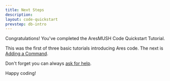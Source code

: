 ```yaml
---
title: Next Steps
description:
layout: code-quickstart
prevstep: db-intro
---
```


Congratulations!  You've completed the AresMUSH Code Quickstart Tutorial.  

This was the first of three basic tutorials introducing Ares code.  The next is [Adding a Command](/tutorials/code/add-cmd).

Don't forget you can always [ask for help](/feedback). 

Happy coding!